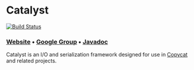 # Catalyst

[![Build Status](https://travis-ci.org/atomix/catalyst.png)](https://travis-ci.org/atomix/catalyst)

### [Website][Website] • [Google Group][Google group] • [Javadoc][Javadoc]

Catalyst is an I/O and serialization framework designed for use in [Copycat](http://github.com/atomix/copycat)
and related projects.

[Website]: http://atomix.io/user-manual/io-serialization/
[Google group]: https://groups.google.com/forum/#!forum/copycat
[Javadoc]: http://atomix.io/catalyst/api/latest/
